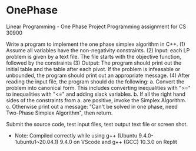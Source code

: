 # OnePhase
Linear Programming - One Phase Project
Programming assignment for CS 30900

Write a program to implement the one phase simplex algorithm in C++.
(1) Assume all variables have the non-negativity constraints.
(2) Input: each LP problem is given by a text file. The file starts with the objective function, followed by the constraints
(3) Output: The program should print out the initial table and the table after each pivot. If the problem is infeasable or unbounded, the program should print out an appropriate message. 
(4) After reading the input file, the program should do the following:
  a. Convert the problem into canonical form. This includes converting inequalities with ">=" to inequalities with "<=" and adding slack variables.
  b. If all the right hand sides of the constraints from a. are positive, invoke the Simplex Algorithm.
  c. Otherwise print out a message: "Can't be solved in one phase, need Two-Phase Simplex Algorithm", then return.
  
Submit the source code, test input files, test output text file or screen shot. 

* Note: Compiled correctly while using g++ (Ubuntu 9.4.0-1ubuntu1~20.04.1) 9.4.0 on VScode and g++ (GCC) 10.3.0 on Replit
